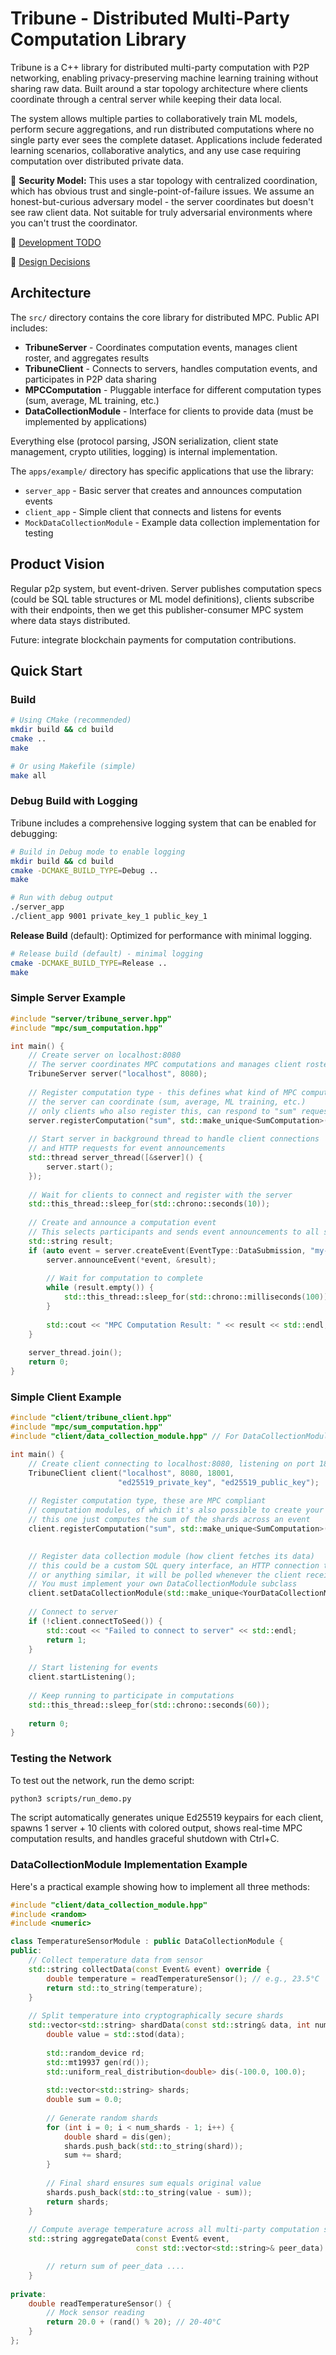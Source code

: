 
# Tribune - Distributed Multi-Party Computation Library

Tribune is a C++ library for distributed multi-party computation with P2P networking, enabling privacy-preserving machine learning training without sharing raw data. Built around a star topology architecture where clients coordinate through a central server while keeping their data local.

The system allows multiple parties to collaboratively train ML models, perform secure aggregations, and run distributed computations where no single party ever sees the complete dataset. Applications include federated learning scenarios, collaborative analytics, and any use case requiring computation over distributed private data.

:speech_balloon: **Security Model:** This uses a star topology with centralized coordination, which has obvious trust and single-point-of-failure issues. We assume an honest-but-curious adversary model - the server coordinates but doesn't see raw client data. Not suitable for truly adversarial environments where you can't trust the coordinator.

:pushpin: [Development TODO](https://github.com/frederikgramkortegaard/tribune/blob/master/TODO.md)

:page_facing_up: [Design Decisions](https://github.com/frederikgramkortegaard/tribune/blob/master/DESIGN_DECISIONS.md)

## Architecture

The `src/` directory contains the core library for distributed MPC. Public API includes:
- **TribuneServer** - Coordinates computation events, manages client roster, and aggregates results
- **TribuneClient** - Connects to servers, handles computation events, and participates in P2P data sharing
- **MPCComputation** - Pluggable interface for different computation types (sum, average, ML training, etc.)
- **DataCollectionModule** - Interface for clients to provide data (must be implemented by applications)

Everything else (protocol parsing, JSON serialization, client state management, crypto utilities, logging) is internal implementation.

The `apps/example/` directory has specific applications that use the library:
- `server_app` - Basic server that creates and announces computation events
- `client_app` - Simple client that connects and listens for events
- `MockDataCollectionModule` - Example data collection implementation for testing

## Product Vision

Regular p2p system, but event-driven. Server publishes computation specs (could be SQL table structures or ML model definitions), clients subscribe with their endpoints, then we get this publisher-consumer MPC system where data stays distributed.

Future: integrate blockchain payments for computation contributions.

## Quick Start

### Build

```bash
# Using CMake (recommended)
mkdir build && cd build
cmake ..
make

# Or using Makefile (simple)
make all
```

### Debug Build with Logging

Tribune includes a comprehensive logging system that can be enabled for debugging:

```bash
# Build in Debug mode to enable logging
mkdir build && cd build
cmake -DCMAKE_BUILD_TYPE=Debug ..
make

# Run with debug output
./server_app
./client_app 9001 private_key_1 public_key_1
```

**Release Build** (default): Optimized for performance with minimal logging.

```bash
# Release build (default) - minimal logging
cmake -DCMAKE_BUILD_TYPE=Release ..
make
```

### Simple Server Example

```cpp
#include "server/tribune_server.hpp"
#include "mpc/sum_computation.hpp"

int main() {
    // Create server on localhost:8080
    // The server coordinates MPC computations and manages client rosters
    TribuneServer server("localhost", 8080);
    
    // Register computation type - this defines what kind of MPC computation
    // the server can coordinate (sum, average, ML training, etc.)
    // only clients who also register this, can respond to "sum" requests
    server.registerComputation("sum", std::make_unique<SumComputation>());
    
    // Start server in background thread to handle client connections
    // and HTTP requests for event announcements
    std::thread server_thread([&server]() {
        server.start();
    });
    
    // Wait for clients to connect and register with the server
    std::this_thread::sleep_for(std::chrono::seconds(10));
    
    // Create and announce a computation event
    // This selects participants and sends event announcements to all selected clients
    std::string result;
    if (auto event = server.createEvent(EventType::DataSubmission, "my-event")) {
        server.announceEvent(*event, &result);
        
        // Wait for computation to complete
        while (result.empty()) {
            std::this_thread::sleep_for(std::chrono::milliseconds(100));
        }
        
        std::cout << "MPC Computation Result: " << result << std::endl;
    }
    
    server_thread.join();
    return 0;
}
```

### Simple Client Example

```cpp
#include "client/tribune_client.hpp"
#include "mpc/sum_computation.hpp"
#include "client/data_collection_module.hpp" // For DataCollectionModule interface

int main() {
    // Create client connecting to localhost:8080, listening on port 18001
    TribuneClient client("localhost", 8080, 18001, 
                        "ed25519_private_key", "ed25519_public_key");
    
    // Register computation type, these are MPC compliant
    // computation modules, of which it's also possible to create your own
    // this one just computes the sum of the shards across an event
    client.registerComputation("sum", std::make_unique<SumComputation>());

    
    // Register data collection module (how client fetches its data)
    // this could be a custom SQL query interface, an HTTP connection to temperature sensor
    // or anything similar, it will be polled whenever the client receives an Announcement
    // You must implement your own DataCollectionModule subclass
    client.setDataCollectionModule(std::make_unique<YourDataCollectionModule>());
    
    // Connect to server
    if (!client.connectToSeed()) {
        std::cout << "Failed to connect to server" << std::endl;
        return 1;
    }
    
    // Start listening for events
    client.startListening();
    
    // Keep running to participate in computations
    std::this_thread::sleep_for(std::chrono::seconds(60));
    
    return 0;
}
```

### Testing the Network

To test out the network, run the demo script:

```bash
python3 scripts/run_demo.py
```

The script automatically generates unique Ed25519 keypairs for each client, spawns 1 server + 10 clients with colored output, shows real-time MPC computation results, and handles graceful shutdown with Ctrl+C.

### DataCollectionModule Implementation Example

Here's a practical example showing how to implement all three methods:

```cpp
#include "client/data_collection_module.hpp"
#include <random>
#include <numeric>

class TemperatureSensorModule : public DataCollectionModule {
public:
    // Collect temperature data from sensor
    std::string collectData(const Event& event) override {
        double temperature = readTemperatureSensor(); // e.g., 23.5°C
        return std::to_string(temperature);
    }
    
    // Split temperature into cryptographically secure shards
    std::vector<std::string> shardData(const std::string& data, int num_shards) override {
        double value = std::stod(data);
        
        std::random_device rd;
        std::mt19937 gen(rd());
        std::uniform_real_distribution<double> dis(-100.0, 100.0);
        
        std::vector<std::string> shards;
        double sum = 0.0;
        
        // Generate random shards
        for (int i = 0; i < num_shards - 1; i++) {
            double shard = dis(gen);
            shards.push_back(std::to_string(shard));
            sum += shard;
        }
        
        // Final shard ensures sum equals original value
        shards.push_back(std::to_string(value - sum));
        return shards;
    }
    
    // Compute average temperature across all multi-party computation sub-results
    std::string aggregateData(const Event& event, 
                            const std::vector<std::string>& peer_data) override {

        // return sum of peer_data ....
    }
    
private:
    double readTemperatureSensor() {
        // Mock sensor reading
        return 20.0 + (rand() % 20); // 20-40°C
    }
};
```
